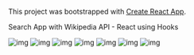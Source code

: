 This project was bootstrapped with [Create React App](https://github.com/facebook/create-react-app).

Search App with Wikipedia API - React using Hooks

![img](https://imgur.com/XWnl6sJ.png)
![img](https://imgur.com/f5uAXfB.png)
![img](https://imgur.com/6KYggXn.png)
![img](https://imgur.com/gTod1jw.png)
![img](https://imgur.com/1f2Ryn7.png)
![img](https://imgur.com/kqSsMeN.png)
![img](https://imgur.com/hFT0HCK.png)

